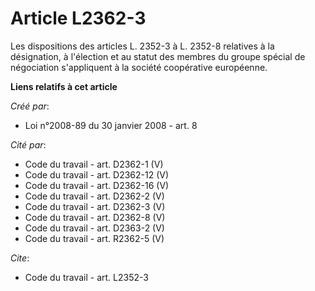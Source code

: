# Article L2362-3

Les dispositions des articles L. 2352-3 à L. 2352-8 relatives à la désignation, à l'élection et au statut des membres du
groupe spécial de négociation s'appliquent à la société coopérative européenne.

**Liens relatifs à cet article**

_Créé par_:

  - Loi n°2008-89 du 30 janvier 2008 - art. 8

_Cité par_:

  - Code du travail - art. D2362-1 (V)
  - Code du travail - art. D2362-12 (V)
  - Code du travail - art. D2362-16 (V)
  - Code du travail - art. D2362-2 (V)
  - Code du travail - art. D2362-3 (V)
  - Code du travail - art. D2362-8 (V)
  - Code du travail - art. D2363-2 (V)
  - Code du travail - art. R2362-5 (V)

_Cite_:

  - Code du travail - art. L2352-3
